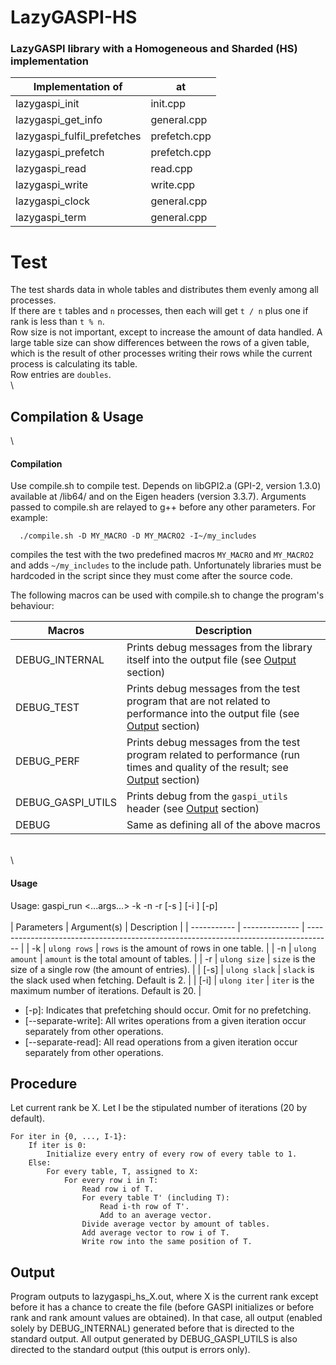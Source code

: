 # LazyGASPI-HS
### LazyGASPI library with a Homogeneous and Sharded (HS) implementation

|  Implementation of            | at            |
| ----------------------------- | ------------- |
| lazygaspi_init                | init.cpp      |
| lazygaspi_get_info            | general.cpp   |
| lazygaspi_fulfil_prefetches   | prefetch.cpp  |
| lazygaspi_prefetch            | prefetch.cpp  |
| lazygaspi_read                | read.cpp      |
| lazygaspi_write               | write.cpp     |
| lazygaspi_clock               | general.cpp   |
| lazygaspi_term                | general.cpp   |
  
  
  
  
# Test

The test shards data in whole tables and distributes them evenly among all processes.\
If there are `t` tables and `n` processes, then each will get `t / n` plus one if rank is less than  `t % n`.\
Row size is not important, except to increase the amount of data handled. A large table size can show differences between the rows of a given table, which is the result of other processes writing their rows while the current process is calculating its table.\
Row entries are `doubles`.\
\
## Compilation & Usage
\
#### Compilation

Use compile.sh to compile test. Depends on libGPI2.a (GPI-2, version 1.3.0) available at /lib64/ and on the Eigen headers (version 3.3.7).
Arguments passed to compile.sh are relayed to g++ before any other parameters. For example:  
```
  ./compile.sh -D MY_MACRO -D MY_MACRO2 -I~/my_includes
```  
compiles the test with the two predefined macros `MY_MACRO` and `MY_MACRO2` and adds `~/my_includes` to the include path.
Unfortunately libraries must be hardcoded in the script since they must come after the source code.
  
The following macros can be used with compile.sh to change the program's behaviour:  

| Macros            | Description                                                                                           | 
| ----------------- | ----------------------------------------------------------------------------------------------------- |
| DEBUG_INTERNAL    | Prints debug messages from the library itself into the output file (see [Output](#Output) section)    |
| DEBUG_TEST        | Prints debug messages from the test program that are not related to performance into the output file (see [Output](#Output) section) |
| DEBUG_PERF        | Prints debug messages from the test program related to performance (run times and quality of the result; see [Output](#Output) section) |  
| DEBUG_GASPI_UTILS | Prints debug from the `gaspi_utils` header (see [Output](#Output) section)                            |
| DEBUG             | Same as defining all of the above macros |
\
\
#### Usage

Usage: gaspi_run <...args...> -k <rows> -n <amount> -r <size> [-s <slack>] [-i <iter>] [-p]\
\
| Parameters  |  Argument(s)   | Description                                                                          |
| ----------- | -------------- | ------------------------------------------------------------------------------------ |
| -k          | `ulong rows`   | `rows` is the amount of rows in one table.                                           |
| -n          | `ulong amount` | `amount` is the total amount of tables.                                              |
| -r          | `ulong size`   | `size` is the size of a single row (the amount of entries).                          |
| [-s]        | `ulong slack`  | `slack` is the slack used when fetching. Default is 2.                               |
| [-i]        | `ulong iter`   | `iter` is the maximum number of iterations. Default is 20.                           |
- [-p]:                   Indicates that prefetching should occur. Omit for no prefetching.
- [--separate-write]:     All writes operations from a given iteration occur separately from other operations.
- [--separate-read]:      All read operations from a given iteration occur separately from other operations.
  
  
  
## Procedure

Let current rank be X. Let I be the stipulated number of iterations (20 by default).  
```
For iter in {0, ..., I-1}:  
    If iter is 0:  
        Initialize every entry of every row of every table to 1.  
    Else:  
        For every table, T, assigned to X:  
            For every row i in T:  
                Read row i of T.  
                For every table T' (including T):  
                    Read i-th row of T'.
                    Add to an average vector.  
                Divide average vector by amount of tables.  
                Add average vector to row i of T.  
                Write row into the same position of T.  
```

## Output

Program outputs to lazygaspi_hs_X.out, where X is the current rank except before it has a chance to create the file (before GASPI initializes or before rank and rank amount values are obtained). In that case, all output (enabled solely by DEBUG_INTERNAL) generated before that is directed to the standard output.
All output generated by DEBUG_GASPI_UTILS is also directed to the standard output (this output is errors only).
